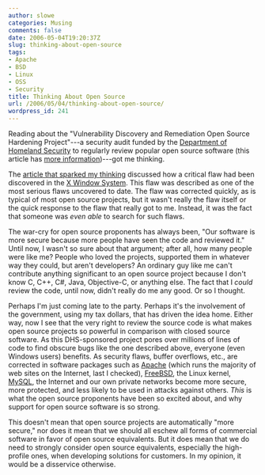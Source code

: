 ```yaml
---
author: slowe
categories: Musing
comments: false
date: 2006-05-04T19:20:37Z
slug: thinking-about-open-source
tags:
- Apache
- BSD
- Linux
- OSS
- Security
title: Thinking About Open Source
url: /2006/05/04/thinking-about-open-source/
wordpress_id: 241
---
```


Reading about the "Vulnerability Discovery and Remediation Open Source Hardening Project"---a security audit funded by the [Department of Homeland Security](http://www.dhs.gov/) to regularly review popular open source software (this article has [more information](http://www.eweek.com/article2/0,1895,1909946,00.asp))---got me thinking.

The [article that sparked my thinking](http://www.eweek.com/article2/0,1759,1956652,00.asp) discussed how a critical flaw had been discovered in the [X Window System](http://x.org/). This flaw was described as one of the most serious flaws uncovered to date. The flaw was corrected quickly, as is typical of most open source projects, but it wasn't really the flaw itself or the quick response to the flaw that really got to me. Instead, it was the fact that someone was _even able_ to search for such flaws.

The war-cry for open source proponents has always been, "Our software is more secure because more people have seen the code and reviewed it." Until now, I wasn't so sure about that argument; after all, how many people were like me? People who loved the projects, supported them in whatever way they could, but aren't developers? An ordinary guy like me can't contribute anything significant to an open source project because I don't know C, C++, C#, Java, Objective-C, or anything else. The fact that I _could_ review the code, until now, didn't really do me any good. Or so I thought.

Perhaps I'm just coming late to the party. Perhaps it's the involvement of the government, using my tax dollars, that has driven the idea home. Either way, now I see that the very right to review the source code is what makes open source projects so powerful in comparison with closed source software. As this DHS-sponsored project pores over millions of lines of code to find obscure bugs like the one described above, everyone (even Windows users) benefits. As security flaws, buffer overflows, etc., are corrected in software packages such as [Apache](http://www.apache.org/) (which runs the majority of web sites on the Internet, last I checked), [FreeBSD](http://www.freebsd.org/), the Linux kernel, [MySQL](http://www.mysql.org/), the Internet and our own private networks become more secure, more protected, and less likely to be used in attacks against others. _This_ is what the open source proponents have been so excited about, and why support for open source software is so strong.

This doesn't mean that open source projects are automatically "more secure," nor does it mean that we should all eschew all forms of commercial software in favor of open source equivalents. But it does mean that we do need to strongly consider open source equivalents, especially the high-profile ones, when developing solutions for customers. In my opinion, it would be a disservice otherwise.
